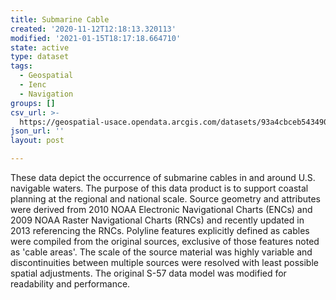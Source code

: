 ```yaml
---
title: Submarine Cable
created: '2020-11-12T12:18:13.320113'
modified: '2021-01-15T18:17:18.664710'
state: active
type: dataset
tags:
  - Geospatial
  - Ienc
  - Navigation
groups: []
csv_url: >-
  https://geospatial-usace.opendata.arcgis.com/datasets/93a4cbceb5434907937188d92edbaf21_0.csv?outSR=%7B%22latestWkid%22%3A4326%2C%22wkid%22%3A4326%7D
json_url: ''
layout: post

---
```

These data depict the occurrence of submarine cables in and around U.S. navigable waters. The purpose of this data product is to support coastal planning at the regional and national scale. Source geometry and attributes were derived from 2010 NOAA Electronic Navigational Charts (ENCs) and 2009 NOAA Raster Navigational Charts (RNCs) and recently updated in 2013 referencing the RNCs. Polyline features explicitly defined as cables were compiled from the original sources, exclusive of those features noted as 'cable areas'. The scale of the source material was highly variable and discontinuities between multiple sources were resolved with least possible spatial adjustments. The original S-57 data model was modified for readability and performance.
